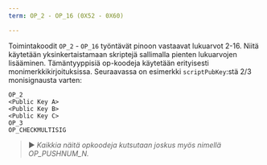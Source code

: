 ```yaml
---
term: OP_2 - OP_16 (0X52 - 0X60)

---
```

Toimintakoodit `OP_2` - `OP_16` työntävät pinoon vastaavat lukuarvot 2-16. Niitä käytetään yksinkertaistamaan skriptejä sallimalla pienten lukuarvojen lisääminen. Tämäntyyppisiä op-koodeja käytetään erityisesti monimerkkikirjoituksissa. Seuraavassa on esimerkki `scriptPubKey`:stä 2/3 monisignausta varten:

```text
OP_2
<Public Key A>
<Public Key B>
<Public Key C>
OP_3
OP_CHECKMULTISIG
```

> ► *Kaikkia näitä opkoodeja kutsutaan joskus myös nimellä OP_PUSHNUM_N.*
